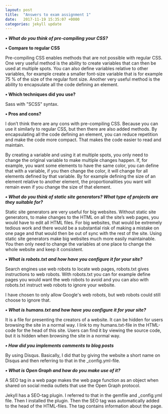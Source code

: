 ```yaml
---
layout: post
title:  "Answers to exam assignment 1"
date:   2017-11-19 15:35:07 +0000
categories: jekyll update
---
```

**_•  What do you think of pre-compiling your CSS?_**

**•	Compare to regular CSS**

Pre-compiling CSS enables methods that are not possible with regular CSS. 
One very useful method is the ability to create variables that can then be used at multiple spots. 
You can also define variables relative to other variables, 
for example create a smaller font-size variable that is for example 75 % of the size of the regular font size. 
Another very useful method is the ability to encapsulate all the code defining an element. 

**•	Which techniques did you use?**

Sass with "SCSS" syntax. 

**•	Pros and cons?**

I don’t think there are any cons with pre-compiling CSS. Because you can use it similarly to regular CSS, but then there are also added methods. 
By encapsulating all the code defining an element, you can reduce repetition and make the code more compact. That makes the code easier to read and maintain.  

By creating a variable and using it at multiple spots, you only need to change the original variable to make multiple changes happen. If, for example, you want some elements to have the same color, you can define that with a variable, if you then change the color, it will change for all elements defined by that variable. 
By for example defining the size of an element relative to another element, the proportionalities you want will remain even if you change the size of that element. 

**_•	What do you think of static site generators? What type of projects are they suitable for?_**

Static site generators are very useful for big websites. Without static site generators, to make changes to the HTML on all the site’s web pages, you would have to edit all HTML files. For big websites, that would be extremely tedious work and there would be a substantial risk of making a mistake on one page and that would then be out of sync with the rest of the site. 
Using static site generators make big websites much more easily maintainable. You then only need to change the variables at one place to change the whole website and keep it consistent. 

**_•	What is robots.txt and how have you configure it for your site?_**

Search engines use web robots to locate web pages, robots.txt gives instructions to web robots. With robots.txt you can for example define pages you would want the web robots to avoid and you can also with robots.txt instruct web robots to ignore your website. 
 
I have chosen to only allow Google's web robots, but web robots could still choose to ignore that. 

**_•	What is humans.txt and how have you configure it for your site?_**

It is a file for presenting the creators of a website. It can be hidden for users browsing the site in a normal way. I link to my humans.txt-file in the HTML-code for the head of this site. Users can find it by viewing the source code, but it is hidden when browsing the site in a normal way. 

**_•	How did you implements comments to blog posts_**

By using Disqus. Basically, I did that by giving the website a short name on Disqus and then referring to that in the _config.yml-file. 

**_•	What is Open Graph and how do you make use of it?_**

A SEO tag in a web page makes the web page function as an object when shared on social media outlets that use the Open Graph protocol. 

Jekyll has a SEO-tag plugin. I referred to that in the gemfile and _config.yml file. Then I installed the plugin. Then the SEO tag was automatically added to the head of the HTML-files. The tag contains information about the page. 
